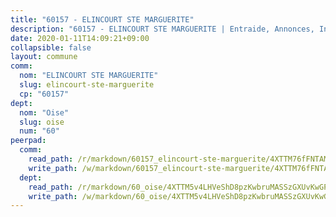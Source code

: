 ```yaml
---
title: "60157 - ELINCOURT STE MARGUERITE"
description: "60157 - ELINCOURT STE MARGUERITE | Entraide, Annonces, Initiatives"
date: 2020-01-11T14:09:21+09:00
collapsible: false
layout: commune
comm:
  nom: "ELINCOURT STE MARGUERITE"
  slug: elincourt-ste-marguerite
  cp: "60157"
dept:
  nom: "Oise"
  slug: oise
  num: "60"
peerpad:
  comm:
    read_path: /r/markdown/60157_elincourt-ste-marguerite/4XTTM76fFNTAMLWeqAimfVoFxra1Qu4jjdQpU3fgFapgNJUxk
    write_path: /w/markdown/60157_elincourt-ste-marguerite/4XTTM76fFNTAMLWeqAimfVoFxra1Qu4jjdQpU3fgFapgNJUxk-K3TgUWa2bJVGkW2eKGcqf2oZZdPUcvBSMxPvzvVuHsV9W1zVuyDVv68UMXoodfg2VzQKSU1ZuYEW1MTgtwadRmST4u8WoWn9WAnTVgxGJbyTXrJdDAA8Pk53mG9uadnztegeNrwn
  dept:
    read_path: /r/markdown/60_oise/4XTTM5v4LHVeShD8pzKwbruMASSzGXUvKwGPyPNR6Aq6aruGY
    write_path: /w/markdown/60_oise/4XTTM5v4LHVeShD8pzKwbruMASSzGXUvKwGPyPNR6Aq6aruGY-K3TgTfEPmBuMGxs3WizC7aafmuSUvuvwsE7nM986pS4fEczEhokrfL1mXNtU722XatpEcDhfhLf5xd24JkCKBD4DcQHeF5CYjEkAVzDN3PuQerZfYGZ5zy2XFcJNh2Z1pYjLoQTn
---
```


